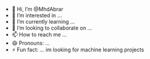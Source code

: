 - 👋 Hi, I’m @MhdAbrar
- 👀 I’m interested in ...
- 🌱 I’m currently learning ...
- 💞️ I’m looking to collaborate on ...
- 📫 How to reach me ...
- 😄 Pronouns: ...
- ⚡ Fun fact: ...
im looking for machine learning projects
<!---
MhdAbrar/MhdAbrar is a ✨ special ✨ repository because its `README.md` (this file) appears on your GitHub profile.
You can click the Preview link to take a look at your changes.
--->
